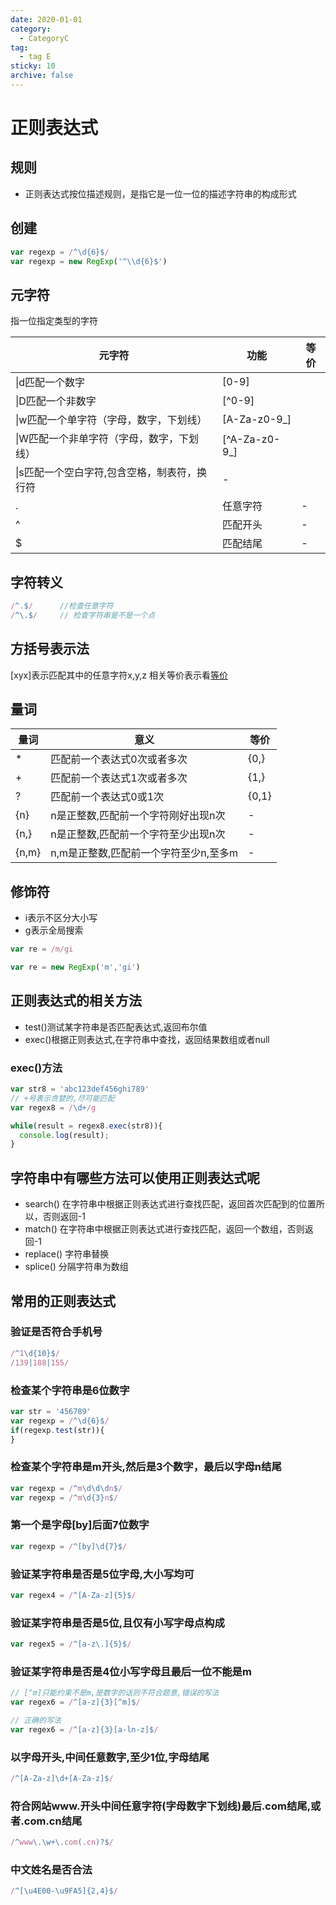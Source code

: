 ```yaml
---
date: 2020-01-01
category:
  - CategoryC
tag:
  - tag E
sticky: 10
archive: false
---
```


# 正则表达式

## 规则

- 正则表达式按位描述规则，是指它是一位一位的描述字符串的构成形式

## 创建

```js
var regexp = /^\d{6}$/
var regexp = new RegExp('^\\d{6}$')
```

## 元字符

指一位指定类型的字符

|元字符|功能|等价|
|-|-|-|
|\|d匹配一个数字|[0-9]|
|\|D匹配一个非数字|[^0-9]|
|\|w匹配一个单字符（字母，数字，下划线）|[A-Za-z0-9_]|
|\|W匹配一个非单字符（字母，数字，下划线）|[^A-Za-z0-9_]|
|\|s匹配一个空白字符,包含空格，制表符，换行符|-|
|.|任意字符|-|
|^|匹配开头|-|
|$|匹配结尾|-|


## 字符转义

```js
/^.$/      //检查任意字符
/^\.$/     // 检查字符串是不是一个点
```

## 方括号表示法

[xyx]表示匹配其中的任意字符x,y,z
相关等价表示看[等价](#元字符)

## 量词

|量词|意义|等价|
|-|-|-|
|*|匹配前一个表达式0次或者多次|{0,}|
|+|匹配前一个表达式1次或者多次|{1,}|
|?|匹配前一个表达式0或1次|{0,1}|
|{n}|n是正整数,匹配前一个字符刚好出现n次|-|
|{n,}|n是正整数,匹配前一个字符至少出现n次|-|
|{n,m}|n,m是正整数,匹配前一个字符至少n,至多m|-|


## 修饰符

- i表示不区分大小写
- g表示全局搜索

```js
var re = /m/gi

var re = new RegExp('m','gi')
```

## 正则表达式的相关方法

- test()测试某字符串是否匹配表达式,返回布尔值
- exec()根据正则表达式,在字符串中查找，返回结果数组或者null

### exec()方法

```js
var str8 = 'abc123def456ghi789'
// +号表示贪婪的,尽可能匹配
var regex8 = /\d+/g

while(result = regex8.exec(str8)){
  console.log(result);
}
```


## 字符串中有哪些方法可以使用正则表达式呢

- search() 在字符串中根据正则表达式进行查找匹配，返回首次匹配到的位置所以，否则返回-1
- match() 在字符串中根据正则表达式进行查找匹配，返回一个数组，否则返回-1
- replace() 字符串替换
- splice() 分隔字符串为数组

## 常用的正则表达式

### 验证是否符合手机号

```js
/^1\d{10}$/
/139|188|155/
```

### 检查某个字符串是6位数字

```js
var str = '456789'
var regexp = /^\d{6}$/
if(regexp.test(str)){
}
```

### 检查某个字符串是m开头,然后是3个数字，最后以字母n结尾

```js
var regexp = /^m\d\d\dn$/
var regexp = /^m\d{3}n$/
```

### 第一个是字母[by]后面7位数字

```js
var regexp = /^[by]\d{7}$/
```

### 验证某字符串是否是5位字母,大小写均可

```js
var regex4 = /^[A-Za-z]{5}$/
```

### 验证某字符串是否是5位,且仅有小写字母点构成
```js
var regex5 = /^[a-z\.]{5}$/
```

### 验证某字符串是否是4位小写字母且最后一位不能是m
```js
// [^m]只能约束不是m,是数字的话则不符合题意,错误的写法
var regex6 = /^[a-z]{3}[^m]$/

// 正确的写法
var regex6 = /^[a-z]{3}[a-ln-z]$/
```

### 以字母开头,中间任意数字,至少1位,字母结尾

```js
/^[A-Za-z]\d+[A-Za-z]$/
```

### 符合网站www.开头中间任意字符(字母数字下划线)最后.com结尾,或者.com.cn结尾

```js
/^www\.\w+\.com(.cn)?$/
```

### 中文姓名是否合法

```js
/^[\u4E00-\u9FA5]{2,4}$/
```